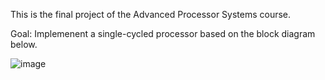 This is the final project of the Advanced Processor Systems course.

Goal: Implemenent a single-cycled processor based on the block diagram below.

![image](https://github.com/user-attachments/assets/90ed76ce-ee8d-421f-bb46-7ee6d401b515)
